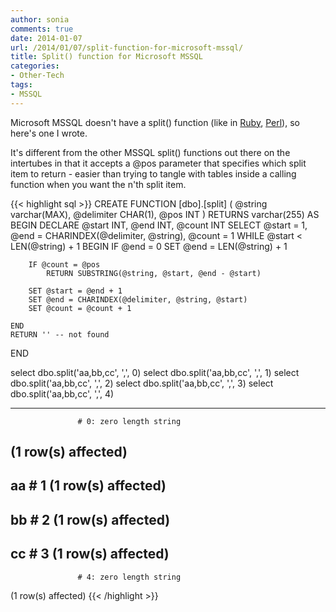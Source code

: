 ```yaml
---
author: sonia
comments: true
date: 2014-01-07
url: /2014/01/07/split-function-for-microsoft-mssql/
title: Split() function for Microsoft MSSQL
categories:
- Other-Tech
tags:
- MSSQL
---
```


Microsoft MSSQL doesn't have a split() function (like in [Ruby](http://ruby-doc.org/core-1.9.3/String.html#method-i-split), [Perl](http://perldoc.perl.org/functions/split.html)), so here's one I wrote.

<!--more-->

It's different from the other MSSQL split() functions out there on the intertubes in that it accepts a @pos parameter that specifies which split item to return - easier than trying to tangle with tables inside a calling function when you want the n'th split item.

{{< highlight sql >}}
CREATE FUNCTION [dbo].[split]
(
    @string varchar(MAX),
    @delimiter CHAR(1),
    @pos INT 
)
RETURNS varchar(255)
AS
BEGIN
    DECLARE @start INT, @end INT, @count INT 
    SELECT @start = 1, @end = CHARINDEX(@delimiter, @string), @count = 1 
    WHILE @start < LEN(@string) + 1 BEGIN
        IF @end = 0 
            SET @end = LEN(@string) + 1 

        IF @count = @pos
            RETURN SUBSTRING(@string, @start, @end - @start)

        SET @start = @end + 1 
        SET @end = CHARINDEX(@delimiter, @string, @start)
        SET @count = @count + 1 

    END 
    RETURN '' -- not found
END

select dbo.split('aa,bb,cc', ',', 0)
select dbo.split('aa,bb,cc', ',', 1)
select dbo.split('aa,bb,cc', ',', 2)
select dbo.split('aa,bb,cc', ',', 3)
select dbo.split('aa,bb,cc', ',', 4)

--------------

                   # 0: zero length string
(1 row(s) affected)
--------------
aa                 # 1
(1 row(s) affected)
--------------
bb                 # 2
(1 row(s) affected)
--------------
cc                 # 3
(1 row(s) affected)
--------------
                   # 4: zero length string
(1 row(s) affected)
{{< /highlight >}}

